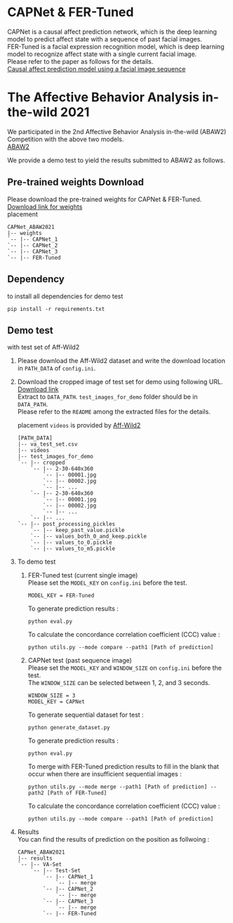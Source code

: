 # CAPNet & FER-Tuned
CAPNet is a causal affect prediction network, which is the deep learning model to predict affect state with a sequence of past facial images.  
FER-Tuned is a facial expression recognition model, which is deep learning model to recognize affect state with a single current facial image.  
Please refer to the paper as follows for the details.  
[Causal affect prediction model using a facial image sequence](https://arxiv.org/abs/2107.03886)

# The Affective Behavior Analysis in-the-wild 2021
We participated in the 2nd Affective Behavior Analysis in-the-wild (ABAW2) Competition with the above two models.  
[ABAW2](https://ibug.doc.ic.ac.uk/resources/iccv-2021-2nd-abaw/)  

We provide a demo test to yield the results submitted to ABAW2 as follows.

## Pre-trained weights Download
Please download the pre-trained weights for CAPNet & FER-Tuned.  
[Download link for weights](https://www.dropbox.com/sh/u6w2yx8p36eggfc/AACxgZ72RHA6zIdywN83mBxea?dl=0)  
placement
```
CAPNet_ABAW2021
|-- weights
`-- |-- CAPNet_1
`-- |-- CAPNet_2
`-- |-- CAPNet_3
`-- |-- FER-Tuned
```

## Dependency
to install all dependencies for demo test  
```
pip install -r requirements.txt
```

## Demo test
with test set of Aff-Wild2
1. Please download the Aff-Wild2 dataset and write the download location in `PATH_DATA` of `config.ini`.  

2. Download the cropped image of test set for demo using following URL.  
[Download link](https://drive.google.com/file/d/1Uu9DlWQRFoRBHVfY3IhKrt5zmbBU11CK/view?usp=sharing)  
Extract to `DATA_PATH`. `test_images_for_demo` folder should be in `DATA_PATH`.  
Please refer to the `README` among the extracted files for the details.

    placement
    `videos` is provided by [Aff-Wild2](https://ibug.doc.ic.ac.uk/resources/aff-wild2/)
    ```
    [PATH_DATA]
    |-- va_test_set.csv
    |-- videos
    |-- test_images_for_demo
    `-- |-- cropped
        `-- |-- 2-30-640x360
            `-- |-- 00001.jpg
            `-- |-- 00002.jpg
            `-- |-- ...
        `-- |-- 2-30-640x360
            `-- |-- 00001.jpg
            `-- |-- 00002.jpg
            `-- |-- ...
        `-- |-- ...
    `-- |-- post_processing_pickles
        `-- |-- keep_past_value.pickle
        `-- |-- values_both_0_and_keep.pickle
        `-- |-- values_to_0.pickle
        `-- |-- values_to_m5.pickle
    ```

3. To demo test  
    1. FER-Tuned test (current single image)  
    Please set the `MODEL_KEY` on `config.ini` before the test.  
        ```
        MODEL_KEY = FER-Tuned
        ```
        To generate prediction results :  
        ```
        python eval.py
        ```  
        To calculate the concordance correlation coefficient (CCC) value :  
        ```
        python utils.py --mode compare --path1 [Path of prediction]
        ```    

    2. CAPNet test (past sequence image)  
    Please set the `MODEL_KEY` and `WINDOW_SIZE` on `config.ini` before the test.  
    The `WINDOW_SIZE` can be selected between 1, 2, and 3 seconds.  
        ```
        WINDOW_SIZE = 3
        MODEL_KEY = CAPNet
        ```
        To generate sequential dataset for test :
        ```
        python generate_dataset.py
        ```
        To generate prediction results :
        ```
        python eval.py
        ```
        To merge with FER-Tuned prediction results to fill in the blank that occur when there are insufficient sequential images :
        ```
        python utils.py --mode merge --path1 [Path of prediction] --path2 [Path of FER-Tuned]
        ```
        To calculate the concordance correlation coefficient (CCC) value :
        ```
        python utils.py --mode compare --path1 [Path of prediction]
        ```
    
4. Results  
You can find the results of prediction on the position as follwoing :
    ```
    CAPNet_ABAW2021
    |-- results
    `-- |-- VA-Set
        `-- |-- Test-Set
            `-- |-- CAPNet_1
                `-- |-- merge
            `-- |-- CAPNet_2
                `-- |-- merge
            `-- |-- CAPNet_3
                `-- |-- merge
            `-- |-- FER-Tuned
    ```
